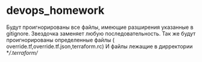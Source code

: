 # devops_homework
Будут проигнорированы все файлы, имеющие разширения указанные в gitignore. Звездочка заменяет любую последовательность. 
Так же будут проигнорированы определенные файлы ( override.tf,override.tf.json,terraform.rc) 
И файлы лежащие в дирректории **/.terraform/* 



